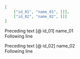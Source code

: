 ```json
[
    ["id_01", "name_01", []],
    ["id_02", "name_02", []]
]
```

Preceding text [@ id_01] name_01 \
Following line

Preceding text [@ id_02] name_02 \
Following line
